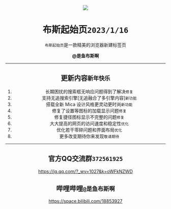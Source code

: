 <p align="center">
<img src="https://yubius.com/static/iconmini.png"/>
</p>

<div align="center">

# 布斯起始页`2023/1/16`


`布斯起始页`是一款精美的浏览器新建标签页

</div>

<div align="center">
  
**@是鱼布斯啊**

---
  ## 更新内容`新年快乐`

1. 长期困扰的搜索框无响应问题得到了解决`修复`
2. 支持无追搜索引擎[无追融合了多引擎内容]`新功能`
3. 搭载全新 Mica 设计风格更灵动更时尚`新功能`
4. 修复了设置等图标的加载显示问题`修复`
5. 修复捷径图标显示不完整的问题`修复`
6. 大大提高的网页的访问速度和稳定性`优化`
7. 优化若干零碎问题和界面布局`优化`
8. 更多改变期待你来发现`敬请期待`
---

## 官方QQ交流群`372561925`

<https://jq.qq.com/?_wv=1027&k=oWFkNZWD>

## 哔哩哔哩`@是鱼布斯啊`

<https://space.bilibili.com/18853927>
